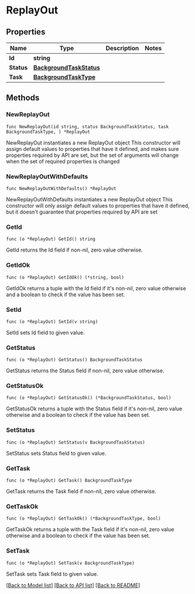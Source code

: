 # ReplayOut

## Properties

Name | Type | Description | Notes
------------ | ------------- | ------------- | -------------
**Id** | **string** |  | 
**Status** | [**BackgroundTaskStatus**](BackgroundTaskStatus.md) |  | 
**Task** | [**BackgroundTaskType**](BackgroundTaskType.md) |  | 

## Methods

### NewReplayOut

`func NewReplayOut(id string, status BackgroundTaskStatus, task BackgroundTaskType, ) *ReplayOut`

NewReplayOut instantiates a new ReplayOut object
This constructor will assign default values to properties that have it defined,
and makes sure properties required by API are set, but the set of arguments
will change when the set of required properties is changed

### NewReplayOutWithDefaults

`func NewReplayOutWithDefaults() *ReplayOut`

NewReplayOutWithDefaults instantiates a new ReplayOut object
This constructor will only assign default values to properties that have it defined,
but it doesn't guarantee that properties required by API are set

### GetId

`func (o *ReplayOut) GetId() string`

GetId returns the Id field if non-nil, zero value otherwise.

### GetIdOk

`func (o *ReplayOut) GetIdOk() (*string, bool)`

GetIdOk returns a tuple with the Id field if it's non-nil, zero value otherwise
and a boolean to check if the value has been set.

### SetId

`func (o *ReplayOut) SetId(v string)`

SetId sets Id field to given value.


### GetStatus

`func (o *ReplayOut) GetStatus() BackgroundTaskStatus`

GetStatus returns the Status field if non-nil, zero value otherwise.

### GetStatusOk

`func (o *ReplayOut) GetStatusOk() (*BackgroundTaskStatus, bool)`

GetStatusOk returns a tuple with the Status field if it's non-nil, zero value otherwise
and a boolean to check if the value has been set.

### SetStatus

`func (o *ReplayOut) SetStatus(v BackgroundTaskStatus)`

SetStatus sets Status field to given value.


### GetTask

`func (o *ReplayOut) GetTask() BackgroundTaskType`

GetTask returns the Task field if non-nil, zero value otherwise.

### GetTaskOk

`func (o *ReplayOut) GetTaskOk() (*BackgroundTaskType, bool)`

GetTaskOk returns a tuple with the Task field if it's non-nil, zero value otherwise
and a boolean to check if the value has been set.

### SetTask

`func (o *ReplayOut) SetTask(v BackgroundTaskType)`

SetTask sets Task field to given value.



[[Back to Model list]](../README.md#documentation-for-models) [[Back to API list]](../README.md#documentation-for-api-endpoints) [[Back to README]](../README.md)


